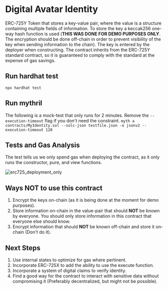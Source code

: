 # Digital Avatar Identity
ERC-725Y Token that stores a key-value pair, where the value is a structure containing multiple fields of information. To store the key a keccak256 one-way hash function is used (**THIS WAS DONE FOR DEMO PURPOSES ONLY**. The encryption should be done off-chain in order to prevent visibility of the key when sending information to the chain). The key is entered by the deployer when constructing. The contract inherits from the ERC-725Y standard contract, so it is guaranteed to comply with the standard at the expense of gas savings.

## Run hardhat test
`npx hardhat test`

## Run mythril
The following is a mock-test that only runs for 2 minutes. Remove the `--execution-timeout` flag if you don't need the constraint.
`myth a contracts/MyIdentity.sol --solc-json testfile.json -o jsonv2 --execution-timeout 120`

## Tests and Gas Analysis
The test tells us we only spend gas when deploying the contract, as it only runs the constructor, pure, and view functions.

![erc725_deployment_only](https://user-images.githubusercontent.com/104654584/174658086-3e4e5fdb-e07a-4145-a6d6-7ab4b3a71e5c.png)


## Ways NOT to use this contract
1. Encrypt the keys on-chain (as it is being done at the moment for demo purposes).
2. Store information on-chain in the value-pair that should **NOT** be known by everyone. You should only store information in this contract that everyone else should know.
3. Encrypt information that should **NOT** be known off-chain and store it on-chain (Don't do it).


## Next Steps
1. Use internal states to optimize for gas where pertinent.
2. Incorporate ERC-725X to add the ability to use the execute function.
3. Incorporate a system of digital claims to verify identity.
4. Find a good way for the contract to interact with sensitive data without compromising it (Preferably decentralized, but might not be possible).
